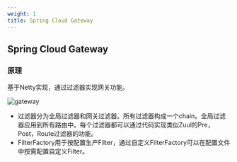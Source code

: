 ```yaml
---
weight: 1
title: Spring Cloud Gateway
---
```


## Spring Cloud Gateway

### 原理

基于Netty实现，通过过滤器实现网关功能。

![gateway](/images/gateway/gateway.png)

- 过滤器分为全局过滤器和网关过滤器。所有过滤器构成一个chain。全局过滤器应用到所有路由中。每个过滤器都可以通过代码实现类似Zuul的Pre，Post，Route过滤器的功能。
- FilterFactory用于按配置生产Filter，通过自定义FilterFactory可以在配置文件中按需配置自定义Filter。



